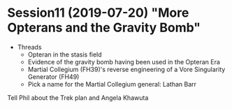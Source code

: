 # Session11 (2019-07-20) "More Opterans and the Gravity Bomb"
- Threads
  - Opteran in the stasis field
  - Evidence of the gravity bomb having been used in the Opteran Era
  - Martial Collegium (FH39)'s reverse engineering of a Vore Singularity Generator (FH49)
  - Pick a name for the Martial Collegium general: Lathan Barr

Tell Phil about the Trek plan and Angela Khawuta
